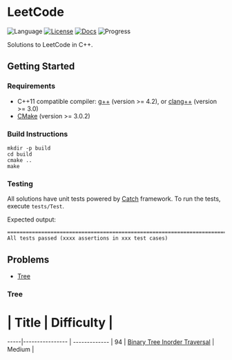 # LeetCode

![Language](https://img.shields.io/badge/language-C++-f34b7d.svg)
[![License](https://img.shields.io/badge/license-MIT-blue.svg)](./LICENSE.md)
[![Docs](https://readthedocs.org/projects/leetcode-book/badge/)](http://leetcode-book.readthedocs.org/)
![Progress](https://img.shields.io/badge/progress-247%20%2F%20289-orange.svg)

Solutions to LeetCode in C++.

## Getting Started

### Requirements

* C++11 compatible compiler: [g++](https://gcc.gnu.org/) (version >= 4.2), or [clang++](http://clang.llvm.org/cxx_status.html) (version >= 3.0)
* [CMake](http://www.cmake.org/) (version >= 3.0.2)

### Build Instructions

```
mkdir -p build
cd build
cmake ..
make
```

### Testing

All solutions have unit tests powered by [Catch](https://github.com/philsquared/Catch) framework. To run the tests, execute `tests/Test`.

Expected output:

```
===============================================================================
All tests passed (xxxx assertions in xxx test cases)
```

## Problems

* [Tree](#tree)

### Tree

  #  | Title           | Difficulty    |
-----|---------------- | ------------- |
 94  | [Binary Tree Inorder Traversal](src/BinaryTreeInorderTraversal.cpp) | Medium |
